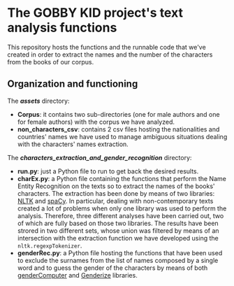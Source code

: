 # The GOBBY KID project's text analysis functions
This repository hosts the functions and the runnable code that we've created in order to extract the names and the number of the characters from the books of our corpus.

## Organization and functioning
The ***assets*** directory:
- **Corpus**: it contains two sub-directories (one for male authors and one for female authors) with the corpus we have analyzed.
- **non_characters_csv**: contains 2 csv files hosting the nationalities and countries' names we have used to manage ambiguous situations dealing with the characters' names extraction.

The ***characters_extraction_and_gender_recognition*** directory:
- **run.py**: just a Python file to run to get back the desired results.
- **charEx.py**: a Python file containing the functions that perform the Name Entity Recognition on the texts so to extract the names of the books' characters. The extraction has been done by means of two libraries: <a href="https://www.nltk.org/" target="blank">NLTK</a> and <a href="https://spacy.io/" target="blank">spaCy</a>. In particular, dealing with non-contemporary texts created a lot of problems when only one library was used to perform the analysis. Therefore, three different analyses have been carried out, two of which are fully based on those two libraries. The results have been strored in two different sets, whose union was filtered by means of an intersection with the extraction function we have developed using the ```nltk.regexpTokenizer```.
- **genderRec.py**: a Python file hosting the functions that have been used to exclude the surnames from the list of names composed by a single word and to guess the gender of the characters by means of both <a href="https://github.com/tue-mdse/genderComputer.git" target="blank">genderComputer</a> and <a href="https://github.com/SteelPangolin/genderize" target="blank">Genderize</a> libraries.
